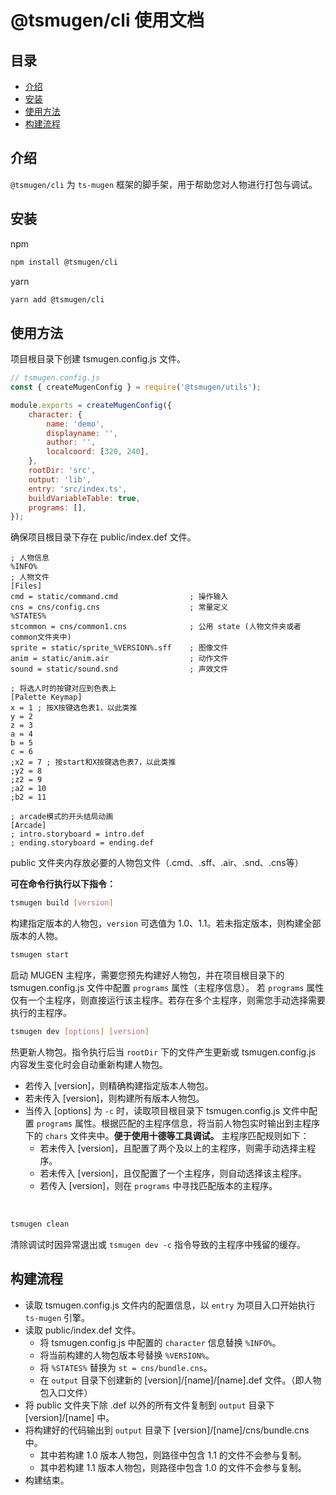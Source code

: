 # @tsmugen/cli 使用文档

## 目录
- [介绍](#介绍)<br>
- [安装](#安装)<br>
- [使用方法](#使用方法)<br>
- [构建流程](#构建流程)<br>

## 介绍
`@tsmugen/cli` 为 `ts-mugen` 框架的脚手架，用于帮助您对人物进行打包与调试。

## 安装
npm
```sh
npm install @tsmugen/cli
```
yarn
```sh
yarn add @tsmugen/cli
```

## 使用方法
项目根目录下创建 tsmugen.config.js 文件。
```js
// tsmugen.config.js
const { createMugenConfig } = require('@tsmugen/utils');

module.exports = createMugenConfig({
    character: {
        name: 'demo',
        displayname: '',
        author: '',
        localcoord: [320, 240],
    },
    rootDir: 'src',
    output: 'lib',
    entry: 'src/index.ts',
    buildVariableTable: true,
    programs: [],
});
```
确保项目根目录下存在 public/index.def 文件。
```
; 人物信息
%INFO%
; 人物文件
[Files]
cmd = static/command.cmd                ; 操作输入
cns = cns/config.cns                    ; 常量定义
%STATES%
stcommon = cns/common1.cns              ; 公用 state (人物文件夹或者common文件夹中)
sprite = static/sprite_%VERSION%.sff    ; 图像文件
anim = static/anim.air                  ; 动作文件
sound = static/sound.snd                ; 声效文件

; 将选人时的按键对应到色表上
[Palette Keymap]
x = 1 ; 按X按键选色表1，以此类推
y = 2
z = 3
a = 4
b = 5
c = 6
;x2 = 7 ; 按start和X按键选色表7，以此类推
;y2 = 8
;z2 = 9
;a2 = 10
;b2 = 11

; arcade模式的开头结局动画
[Arcade]
; intro.storyboard = intro.def
; ending.storyboard = ending.def
```
public 文件夹内存放必要的人物包文件（.cmd、.sff、.air、.snd、.cns等）

**可在命令行执行以下指令：**

```sh
tsmugen build [version]
```
构建指定版本的人物包，`version` 可选值为 1.0、1.1。若未指定版本，则构建全部版本的人物。
<br>
```sh
tsmugen start
```
启动 MUGEN 主程序，需要您预先构建好人物包，并在项目根目录下的 tsmugen.config.js 文件中配置 `programs` 属性（主程序信息）。
若 `programs` 属性仅有一个主程序，则直接运行该主程序。若存在多个主程序，则需您手动选择需要执行的主程序。
<br>

```sh
tsmugen dev [options] [version]
```
热更新人物包。指令执行后当 `rootDir` 下的文件产生更新或 tsmugen.config.js 内容发生变化时会自动重新构建人物包。
- 若传入 [version]，则精确构建指定版本人物包。
- 若未传入 [version]，则构建所有版本人物包。
- 当传入 [options] 为 `-c` 时，读取项目根目录下 tsmugen.config.js 文件中配置 `programs` 属性。根据匹配的主程序信息，将当前人物包实时输出到主程序下的 `chars` 文件夹中。**便于使用十德等工具调试。** 主程序匹配规则如下：
  - 若未传入 [version]，且配置了两个及以上的主程序，则需手动选择主程序。
  - 若未传入 [version]，且仅配置了一个主程序，则自动选择该主程序。
  - 若传入 [version]，则在 `programs` 中寻找匹配版本的主程序。
<br>

```sh
tsmugen clean
```
清除调试时因异常退出或 `tsmugen dev -c` 指令导致的主程序中残留的缓存。

## 构建流程
- 读取 tsmugen.config.js 文件内的配置信息，以 `entry` 为项目入口开始执行 `ts-mugen` 引擎。
- 读取 public/index.def 文件。
  - 将 tsmugen.config.js 中配置的 `character` 信息替换 `%INFO%`。
  - 将当前构建的人物包版本号替换 `%VERSION%`。
  - 将 `%STATES%` 替换为 `st = cns/bundle.cns`。
  - 在 `output` 目录下创建新的 [version]/[name]/[name].def 文件。（即人物包入口文件）
- 将 public 文件夹下除 .def 以外的所有文件复制到 `output` 目录下 [version]/[name] 中。
- 将构建好的代码输出到 `output` 目录下 [version]/[name]/cns/bundle.cns 中。
  - 其中若构建 1.0 版本人物包，则路径中包含 1.1 的文件不会参与复制。
  - 其中若构建 1.1 版本人物包，则路径中包含 1.0 的文件不会参与复制。
- 构建结束。